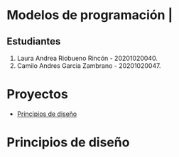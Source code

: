 # Modelos de programación |

## Estudiantes
1. Laura Andrea Riobueno Rincón - 20201020040.
1. Camilo Andres Garcia Zambrano - 20201020047.

# Proyectos





- [Principios de diseño](#Principios-de-diseño)


# Principios de diseño